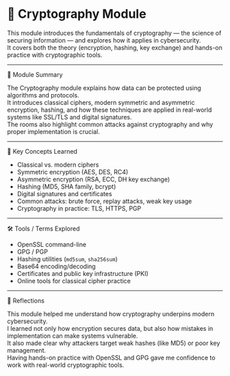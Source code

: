 # 🔐 Cryptography Module

This module introduces the fundamentals of cryptography — the science of securing information — and explores how it applies in cybersecurity.  
It covers both the theory (encryption, hashing, key exchange) and hands-on practice with cryptographic tools.

---

📘 Module Summary

The Cryptography module explains how data can be protected using algorithms and protocols.  
It introduces classical ciphers, modern symmetric and asymmetric encryption, hashing, and how these techniques are applied in real-world systems like SSL/TLS and digital signatures.  
The rooms also highlight common attacks against cryptography and why proper implementation is crucial.

---

🧠 Key Concepts Learned

- Classical vs. modern ciphers
- Symmetric encryption (AES, DES, RC4)
- Asymmetric encryption (RSA, ECC, DH key exchange)
- Hashing (MD5, SHA family, bcrypt)
- Digital signatures and certificates
- Common attacks: brute force, replay attacks, weak key usage
- Cryptography in practice: TLS, HTTPS, PGP

---

🛠️ Tools / Terms Explored

- OpenSSL command-line
- GPG / PGP
- Hashing utilities (`md5sum`, `sha256sum`)
- Base64 encoding/decoding
- Certificates and public key infrastructure (PKI)
- Online tools for classical cipher practice

---

💬 Reflections

This module helped me understand how cryptography underpins modern cybersecurity.  
I learned not only how encryption secures data, but also how mistakes in implementation can make systems vulnerable.  
It also made clear why attackers target weak hashes (like MD5) or poor key management.  
Having hands-on practice with OpenSSL and GPG gave me confidence to work with real-world cryptographic tools.
